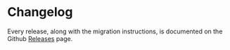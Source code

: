 # Changelog

Every release, along with the migration instructions, is documented on the Github [Releases](https://github.com/addhome2001/react-pagination-status/releases) page.
